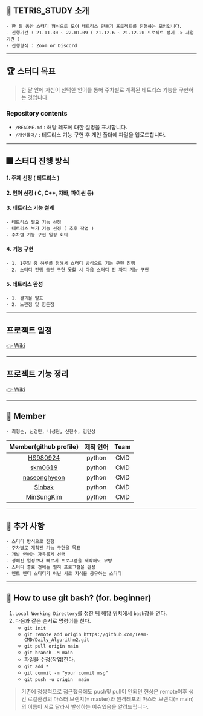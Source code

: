 ## 🎯 TETRIS_STUDY 소개
	- 한 달 동안 스터디 형식으로 모여 테트리스 만들기 프로젝트를 진행하는 모임입니다.
	- 진행기간 : 21.11.30 ~ 22.01.09 ( 21.12.6 ~ 21.12.20 프로젝트 정지 -> 시험 기간 )
	- 진행형식 : Zoom or Discord
---
## 🏆 스터디 목표
 > 한 달 안에 자신이 선택한 언어를 통해 주차별로 계획된 테트리스 기능을 구현하는 것입니다.
### Repository contents
- `/README.md` : 해당 레포에 대한 설명을 표시합니다.  
- `/개인폴더/` : 테트리스 기능 구현 후 개인 폴더에 파일을 업로드합니다.
---

## 🎆 스터디 진행 방식
#### 1. 주제 선정 ( 테트리스 )
#### 2. 언어 선정 ( C, C++, 자바, 파이썬 등)
#### 3. 테트리스 기능 설계
	- 테트리스 필요 기능 선정
	- 테트리스 부가 기능 선정 ( 추후 작업 )
	- 주차별 기능 구현 일정 회의
#### 4. 기능 구현
	- 1. 1주일 중 하루를 정해서 스터디 방식으로 기능 구현 진행
	- 2. 스터디 진행 동안 구현 못할 시 다음 스터디 전 까지 기능 구현 	
#### 5. 테트리스 완성
	- 1. 결과물 발표
	- 2. 느낀점 및 힘든점
---
## 프로젝트 일정

[👉 Wiki](https://github.com/Team-CMD/2021_TETRIS/wiki/Schedule)

---
## 프로젝트 기능 정리

[👉 Wiki](https://github.com/Team-CMD/2021_TETRIS/wiki/Requirement)

---


## 🎫 Member
	- 최형순, 신경민, 나성현, 신현수, 김민성
| Member(github profile) | 제작 언어 | Team |
|:---------:|:---------:|:-----:|
|[HS980924](https://github.com/HS980924)| python | CMD |
|[skm0619](https://github.com/skm0619)| python | CMD |
|[naseonghyeon](https://github.com/naseonghyeon)| python | CMD |
|[Sinbak](https://github.com/sinbak)| python | CMD |
|[MinSungKim](https://github.com/alstjd84)| python | CMD |

---
## 🍔 추가 사항
	- 스터디 방식으로 진행
	- 주차별로 계획된 기능 구현을 목표
	- 개발 언어는 자유롭게 선택
	- 정해진 일정보다 빠르게 프로그램을 제작해도 무방
	- 스터디 종료 전에는 필히 프로그램을 완성
	- 멘토 멘티 스터디가 아닌 서로 지식을 공유하는 스터디

---
## 🤔 How to use git bash? (for. beginner)
1. `Local Working Directory`를 정한 뒤 해당 위치에서 `bash`창을 연다.
2. 다음과 같은 순서로 명령어를 친다.
    - `git init`
    - `git remote add origin https://github.com/Team-CMD/Daily_Algorithm2.git`
    - `git pull origin main`
    - `git branch -M main`
    - 파일을 수정(작업)한다.
    - `git add *`
    - `git commit -m "your commit msg"`
    - `git push -u origin  main` 
  > 기존에 정상적으로 접근했음에도 push및 pull이 안되던 현상은 remote이후 생긴 로컬환경의 마스터 브랜치(= master)와 원격레포의 마스터 브랜치(= main)의 이름이 서로  달라서 발생하는 이슈였음을 알려드립니다.